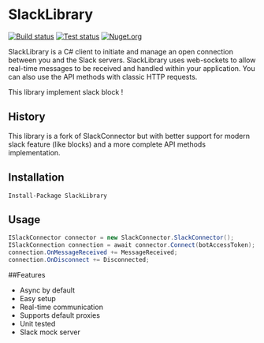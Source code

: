 # SlackLibrary

[![Build status](https://ci.appveyor.com/api/projects/status/m92929hjx6ab3jpl?svg=true)](https://ci.appveyor.com/project/Workshop2/slackconnector-glqir) [![Test status](http://teststatusbadge.azurewebsites.net/api/status/Workshop2/slackconnector-glqir)](https://ci.appveyor.com/project/Workshop2/slackconnector-glqir)  [![Nuget.org](https://img.shields.io/nuget/v/SlackConnector.svg?style=flat)](https://www.nuget.org/packages/SlackConnector)




SlackLibrary is a C# client to initiate and manage an open connection between you and the Slack servers. SlackLibrary uses web-sockets to allow real-time messages to be received and handled within your application.
You can also use the API methods with classic HTTP requests.

This library implement slack block !

## History
This library is a fork of SlackConnector but with better support for modern slack feature (like blocks) and a more complete API methods implementation.

## Installation
 
```
Install-Package SlackLibrary
```


## Usage

``` cs
ISlackConnector connector = new SlackConnector.SlackConnector();
ISlackConnection connection = await connector.Connect(botAccessToken);
connection.OnMessageReceived += MessageReceived;
connection.OnDisconnect += Disconnected;
```

##Features

 - Async by default
 - Easy setup
 - Real-time communication
 - Supports default proxies
 - Unit tested
 - Slack mock server
